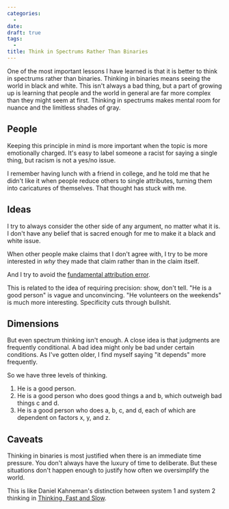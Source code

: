 ```yaml
---
categories:
  -
date:
draft: true
tags:
  -
title: Think in Spectrums Rather Than Binaries
---
```


One of the most important lessons I have learned is that it is better to think
in spectrums rather than binaries. Thinking in binaries means seeing the world
in black and white. This isn't always a bad thing, but a part of growing up is
learning that people and the world in general are far more complex than they
might seem at first. Thinking in spectrums makes mental room for nuance and the
limitless shades of gray.

## People

Keeping this principle in mind is more important when the topic is more
emotionally charged. It's easy to label someone a racist for saying a single
thing, but racism is not a yes/no issue.

I remember having lunch with a friend in college, and he told me that he didn't
like it when people reduce others to single attributes, turning them into
caricatures of themselves. That thought has stuck with me.

## Ideas

I try to always consider the other side of any argument, no matter what it is. I
don't have any belief that is sacred enough for me to make it a black and white
issue.

When other people make claims that I don't agree with, I try to be more
interested in *why* they made that claim rather than in the claim itself.

And I try to avoid the [fundamental attribution
error](https://en.wikipedia.org/wiki/Fundamental_attribution_error).

This is related to the idea of requiring precision: show, don't tell. "He is a
good person" is vague and unconvincing. "He volunteers on the weekends" is much
more interesting. Specificity cuts through bullshit.

## Dimensions

But even spectrum thinking isn't enough. A close idea is that judgments are
frequently conditional. A bad idea might only be bad under certain conditions.
As I've gotten older, I find myself saying "it depends" more frequently.

So we have three levels of thinking.

1. He is a good person.
2. He is a good person who does good things a and b, which outweigh bad things c
   and d.
3. He is a good person who does a, b, c, and d, each of which are dependent on
   factors x, y, and z.

## Caveats

Thinking in binaries is most justified when there is an immediate time pressure.
You don't always have the luxury of time to deliberate. But these situations
don't happen enough to justify how often we oversimplify the world.

This is like Daniel Kahneman's distinction between system 1 and system 2
thinking in [Thinking, Fast and
Slow](https://en.wikipedia.org/wiki/Thinking,_Fast_and_Slow).
